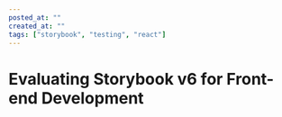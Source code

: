 ```yaml
---
posted_at: ""
created_at: ""
tags: ["storybook", "testing", "react"]
---
```

# Evaluating Storybook v6 for Front-end Development
